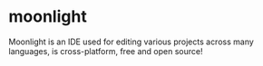 # moonlight
Moonlight is an IDE used for editing various projects across many languages, is cross-platform, free and open source!
